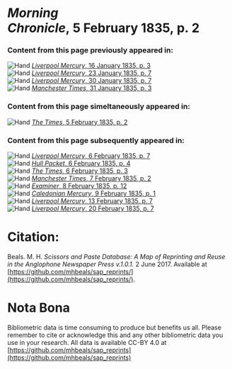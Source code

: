 # *Morning Chronicle*, 5 February 1835, p. 2  
  
### Content from this page previously appeared in:  
![Hand](http://scissorsandpaste.net/wp-content/uploads/2017/06/smallhandpointer.png) [*Liverpool Mercury*, 16 January 1835, p. 3](https://mhbeals.github.io/sap_html/Liverpool-Mercury/Liverpool-Mercury-16-January-1835-p-3)  
![Hand](http://scissorsandpaste.net/wp-content/uploads/2017/06/smallhandpointer.png) [*Liverpool Mercury*, 23 January 1835, p. 7](https://mhbeals.github.io/sap_html/Liverpool-Mercury/Liverpool-Mercury-23-January-1835-p-7)  
![Hand](http://scissorsandpaste.net/wp-content/uploads/2017/06/smallhandpointer.png) [*Liverpool Mercury*, 30 January 1835, p. 7](https://mhbeals.github.io/sap_html/Liverpool-Mercury/Liverpool-Mercury-30-January-1835-p-7)  
![Hand](http://scissorsandpaste.net/wp-content/uploads/2017/06/smallhandpointer.png) [*Manchester Times*, 31 January 1835, p. 3](https://mhbeals.github.io/sap_html/Manchester-Times/Manchester-Times-31-January-1835-p-3)  
  
### Content from this page simeltaneously appeared in:  
![Hand](http://scissorsandpaste.net/wp-content/uploads/2017/06/smallhandpointer.png) [*The Times*, 5 February 1835, p. 2](https://mhbeals.github.io/sap_html/The-Times/The-Times-5-February-1835-p-2)  
  
### Content from this page subsequently appeared in:  
![Hand](http://scissorsandpaste.net/wp-content/uploads/2017/06/smallhandpointer.png) [*Liverpool Mercury*, 6 February 1835, p. 7](https://mhbeals.github.io/sap_html/Liverpool-Mercury/Liverpool-Mercury-6-February-1835-p-7)  
![Hand](http://scissorsandpaste.net/wp-content/uploads/2017/06/smallhandpointer.png) [*Hull Packet*, 6 February 1835, p. 4](https://mhbeals.github.io/sap_html/Hull-Packet/Hull-Packet-6-February-1835-p-4)  
![Hand](http://scissorsandpaste.net/wp-content/uploads/2017/06/smallhandpointer.png) [*The Times*, 6 February 1835, p. 3](https://mhbeals.github.io/sap_html/The-Times/The-Times-6-February-1835-p-3)  
![Hand](http://scissorsandpaste.net/wp-content/uploads/2017/06/smallhandpointer.png) [*Manchester Times*, 7 February 1835, p. 2](https://mhbeals.github.io/sap_html/Manchester-Times/Manchester-Times-7-February-1835-p-2)  
![Hand](http://scissorsandpaste.net/wp-content/uploads/2017/06/smallhandpointer.png) [*Examiner*, 8 February 1835, p. 12](https://mhbeals.github.io/sap_html/Examiner/Examiner-8-February-1835-p-12)  
![Hand](http://scissorsandpaste.net/wp-content/uploads/2017/06/smallhandpointer.png) [*Caledonian Mercury*, 9 February 1835, p. 1](https://mhbeals.github.io/sap_html/Caledonian-Mercury/Caledonian-Mercury-9-February-1835-p-1)  
![Hand](http://scissorsandpaste.net/wp-content/uploads/2017/06/smallhandpointer.png) [*Liverpool Mercury*, 13 February 1835, p. 7](https://mhbeals.github.io/sap_html/Liverpool-Mercury/Liverpool-Mercury-13-February-1835-p-7)  
![Hand](http://scissorsandpaste.net/wp-content/uploads/2017/06/smallhandpointer.png) [*Liverpool Mercury*, 20 February 1835, p. 7](https://mhbeals.github.io/sap_html/Liverpool-Mercury/Liverpool-Mercury-20-February-1835-p-7)  


# Citation: 

Beals. M. H. *Scissors and Paste Database: A Map of Reprinting and Reuse in the Anglophone Newspaper Press v.1.0.1.* 2 June 2017. Available at [https://github.com/mhbeals/sap_reprints/](https://github.com/mhbeals/sap_reprints/). 

# Nota Bona

Bibliometric data is time consuming to produce but benefits us all. Please remember to cite or acknowledge this and any other bibliometric data you use in your research. All data is available CC-BY 4.0 at [https://github.com/mhbeals/sap_reprints](https://github.com/mhbeals/sap_reprints)